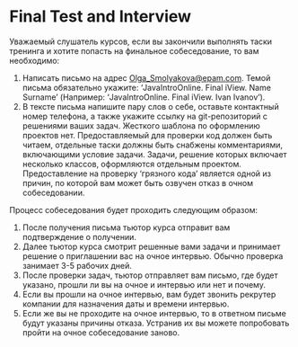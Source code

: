 # Final Test and Interview

Уважаемый слушатель курсов, если вы закончили выполнять таски тренинга и хотите попасть на финальное собеседование, то вам необходимо:

1.	Написать письмо на адрес Olga_Smolyakova@epam.com. Темой письма обязательно укажите: ‘JavaIntroOnline. Final iView. Name Surname’ (Например: ‘JavaIntroOnline. Final iView. Ivan Ivanov’).
2.	В тексте письма напишите пару слов о себе, оставьте контактный номер телефона, а также укажите ссылку на git-репозиторий с решениями ваших задач.
Жесткого шаблона по оформлению проектов нет. Предоставляемый для проверки код должен быть читаем, отдельные таски должны быть снабжены комментариями, включающими условие задачи. Задачи, решение которых включает несколько классов, оформляются отдельным проектом.
Предоставление на проверку ‘грязного кода’ является одной из причин, по которой вам может быть озвучен отказ в очном собеседовании.

Процесс собеседования будет проходить следующим образом:
1.	После получения письма тьютор курса отправит вам подтверждение о получении.
2.	Далее тьютор курса смотрит решенные вами задачи и принимает решение о приглашении вас на очное интервью.  Обычно проверка занимает 3-5 рабочих дней.
3.	После проверки задач, тьютор отправляет вам письмо, где будет указано, прошли ли вы на очное и интервью или нет и почему.
4.	Если вы прошли на очное интервью, вам будет звонить рекрутер компании для назначения даты и времени интервью.
5.	Если же вы не проходите на очное интервью, то в ответном письме будут указаны причины отказа. Устранив их вы можете попробовать пройти на очное собеседование заново.

